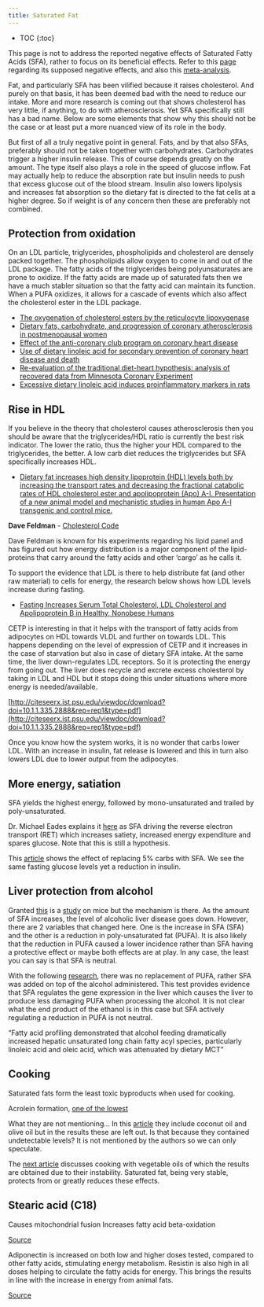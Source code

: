 ```yaml
---
title: Saturated Fat
---
```


* TOC
{:toc}

This page is not to address the reported negative effects of Saturated Fatty Acids (SFA), rather to focus on its beneficial effects.  Refer to this [page](https://www.nutritioncoalition.us/saturated-fats-do-they-cause-heart-disease/) regarding its supposed negative effects, and also this [meta-analysis](https://www.ncbi.nlm.nih.gov/pmc/articles/PMC2824152/).

Fat, and particularly SFA has been vilified because it raises cholesterol.  And purely on that basis, it has been deemed bad with the need to reduce our intake.  More and more research is coming out that shows cholesterol has very little, if anything, to do with atherosclerosis.  Yet SFA specifically still has a bad name.  Below are some elements that show why this should not be the case or at least put a more nuanced view of its role in the body.

But first of all a truly negative point in general.  Fats, and by that also SFAs, preferably should not be taken together with carbohydrates.  Carbohydrates trigger a higher insulin release.  This of course depends greatly on the amount.  The type itself also plays a role in the speed of glucose inflow.  Fat may actually help to reduce the absorption rate but insulin needs to push that excess glucose out of the blood stream.  Insulin also lowers lipolysis and increases fat absorption so the dietary fat is directed to the fat cells at a higher degree.  So if weight is of any concern then these are preferably not combined.


## Protection from oxidation

On an LDL particle, triglycerides, phospholipids and cholesterol are densely packed together.  The phospholipids allow oxygen to come in and out of the LDL package.  The fatty acids of the triglycerides being polyunsaturates are prone to oxidize.  If the fatty acids are made up of saturated fats then we have a much stabler situation so that the fatty acid can maintain its function.  When a PUFA oxidizes, it allows for a cascade of events which also affect the cholesterol ester in the LDL package.

* [The oxygenation of cholesterol esters by the reticulocyte lipoxygenase](https://febs.onlinelibrary.wiley.com/doi/pdf/10.1016/0014-5793%2891%2980263-3)
* [Dietary fats, carbohydrate, and progression of coronary atherosclerosis in postmenopausal women](https://watermark.silverchair.com/1175.pdf?token=AQECAHi208BE49Ooan9kkhW_Ercy7Dm3ZL_9Cf3qfKAc485ysgAAAjYwggIyBgkqhkiG9w0BBwagggIjMIICHwIBADCCAhgGCSqGSIb3DQEHATAeBglghkgBZQMEAS4wEQQMASDiHArMdj3cVjvfAgEQgIIB6UoeDfapynvLaJ6hJ3xPgq9m7FqR6ILjl_I89Nra2nfOh6hUK5JpII0Q6bmnB95tDz-EnKNg_eINVrxnDMv1SRgGdRVn5mrk_LakUauThxSdbnZc2saO2lAVK3P2nl2EOj8MtZpksMHlztkv2h_T6cMYOPmX0GZBU5hTqxK78bfNUGhiuBGfD6BQM3FmLv8eLQyDpCD4ubzfamNEXoJLvMzl0Hg5DqAC5Ezv1XtKifp9YIUeAFgevGBiov2MLL4H_2Igc5dxvj5j1pcGxm7H8eezO3ik8aG0_LsKDZe1Yr1cABHKB-gvVQ4_0EGPUXSzoFc0bbiNcY7GhxcDA0N1mXHrK5WoCjjIqbo7NiCJBUa3YuaQ49Af_gUQIbbEl5tq_kt66A9yoNWtcm2s4Lu-Y6IQqX_DTLEXqiFAVv_tV_tgdK2HDqaVjGjX468Z3d99mDhIkLma8FfUCJ_v5rM2doquH51J6zomzOzWXyXnTPdwGXKTXZ4haFXjJQJS_gUmG8LqURIUYHLN6fm9PxnpGbVY85tvhKYMJkYWNsuuUF_htCzAmKVTEjr5EmzeRE4rEW3GfeOQnCxLcuLGsp5NW3O7IBieSA3nmWGK4vy4JYRYahvXuhBa-KFicKZdSoCoNRFSFgix13SXYA)
* [Effect of the anti-coronary club program on coronary heart disease](https://pdfs.semanticscholar.org/12cd/73d7b49373d85ed4832d0b02241c9e018e54.pdf)
* [Use of dietary linoleic acid for secondary prevention of coronary heart disease and death](https://www.bmj.com/content/346/bmj.e8707.full.pdf)
* [Re-evaluation of the traditional diet-heart hypothesis: analysis of recovered data from Minnesota Coronary Experiment](https://www.bmj.com/content/bmj/353/bmj.i1246.full.pdf)
* [Excessive dietary linoleic acid induces proinflammatory markers in rats](https://www.sciencedirect.com/science/article/pii/S0955286315001746)

## Rise in HDL

If you believe in the theory that cholesterol causes atherosclerosis then you should be aware that the triglycerides/HDL ratio is currently the best risk indicator.  The lower the ratio, thus the higher your HDL compared to the triglycerides, the better.  A low carb diet reduces the triglycerides but SFA specifically increases HDL.

* [Dietary fat increases high density lipoprotein (HDL) levels both by increasing the transport rates and decreasing the fractional catabolic rates of HDL cholesterol ester and apolipoprotein (Apo) A-I. Presentation of a new animal model and mechanistic studies in human Apo A-I transgenic and control mice.](https://www.ncbi.nlm.nih.gov/pmc/articles/PMC288145/)

**Dave Feldman** - [Cholesterol Code](https://cholesterolcode.com)

Dave Feldman is known for his experiments regarding his lipid panel and has figured out how energy distribution is a major component of the lipid-proteins that carry around the fatty acids and other ‘cargo’ as he calls it.

To support the evidence that LDL is there to help distribute fat (and other raw material) to cells for energy, the research below shows how LDL levels increase during fasting.

* [Fasting Increases Serum Total Cholesterol, LDL Cholesterol and Apolipoprotein B in Healthy, Nonobese Humans](https://academic.oup.com/jn/article/129/11/2005/4721856)

CETP is interesting in that it helps with the transport of fatty acids from adipocytes on HDL towards VLDL and further on towards LDL.  This happens depending on the level of expression of CETP and it increases in the case of starvation but also in case of dietary SFA intake.  At the same time, the liver down-regulates LDL receptors.  So it is protecting the energy from going out.  The liver does recycle and excrete excess cholesterol by taking in LDL and HDL but it stops doing this under situations where more energy is needed/available.

[http://citeseerx.ist.psu.edu/viewdoc/download?doi=10.1.1.335.2888&rep=rep1&type=pdf](http://citeseerx.ist.psu.edu/viewdoc/download?doi=10.1.1.335.2888&rep=rep1&type=pdf)

Once you know how the system works, it is no wonder that carbs lower LDL.  With an increase in insulin, fat release is lowered and this in turn also lowers LDL due to lower output from the adipocytes.

## More energy, satiation

SFA yields the highest energy, followed by mono-unsaturated and trailed by poly-unsaturated.

Dr. Michael Eades explains it [here](https://www.youtube.com/watch?v=pIRurLnQ8oo) as SFA driving the reverse electron transport (RET) which increases satiety, increased energy expenditure and spares glucose.  Note that this is still a hypothesis.

This [article](http://journals.plos.org/plosmedicine/article?id=10.1371/journal.pmed.1002087) shows the effect of replacing 5% carbs with SFA.  We see the same fasting glucose levels yet a reduction in insulin.

## Liver protection from alcohol

Granted [this](https://academic.oup.com/jn/article/134/4/904/4757155) is a [study](http://jpet.aspetjournals.org/content/jpet/299/2/638.full.pdf) on mice but the mechanism is there.  As the amount of SFA increases, the level of alcoholic liver disease goes down.  However, there are 2 variables that changed here.  One is the increase in SFA (SFA) and the other is a reduction in poly-unsaturated fat (PUFA).  It is also likely that the reduction in PUFA caused a lower incidence rather than SFA having a protective effect or maybe both effects are at play.  In any case, the least you can say is that SFA is neutral.

With the following [research](https://www.ncbi.nlm.nih.gov/pubmed/23126616), there was no replacement of PUFA, rather SFA was added on top of the alcohol administered.  This test provides evidence that SFA regulates the gene expression in the liver which causes the liver to produce less damaging PUFA when processing the alcohol.  It is not clear what the end product of the ethanol is in this case but SFA actively regulating a reduction in PUFA is not neutral.

“Fatty acid profiling demonstrated that alcohol feeding dramatically increased hepatic unsaturated long chain fatty acyl species, particularly linoleic acid and oleic acid, which was attenuated by dietary MCT”

## Cooking

Saturated fats form the least toxic byproducts when used for cooking.

Acrolein formation, [one of the lowest](https://sci-hub.tw/10.1021/jf00078a014)

What they are not mentioning... In this [article](https://sci-hub.tw/10.1006/enrs.1998.3876) they include coconut oil and olive oil but in the results these are left out.  Is that because they contained undetectable levels?  It is not mentioned by the authors so we can only speculate.

The [next article](https://sci-hub.tw/10.1016/0924-2244(90)90049-5) discusses cooking with vegetable oils of which the results are obtained due to their instability.  Saturated fat, being very stable, protects from or greatly reduces these effects.

## Stearic acid (C18)

Causes mitochondrial fusion
Increases fatty acid beta-oxidation

[Source](https://www.nature.com/articles/s41467-018-05614-6)

Adiponectin is increased on both low and higher doses tested, compared to other fatty acids, stimulating energy metabolism.  Resistin is also high in all doses helping to circulate the fatty acids for energy.  This brings the results in line with the increase in energy from animal fats.

[Source](https://sci-hub.tw/10.1111/j.1365-2567.2008.02892.x)
